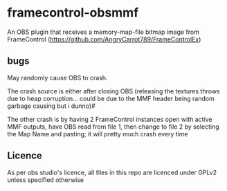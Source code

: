# framecontrol-obsmmf
An OBS plugin that receives a memory-map-file bitmap image from FrameControl (https://github.com/AngryCarrot789/FrameControlEx)

## bugs
May randomly cause OBS to crash. 

The crash source is either after closing OBS (releasing the textures throws due to heap corruption... could be due to the MMF header being random garbage causing but i dunno)#

The other crash is by having 2 FrameControl instances open with active MMF outputs, have OBS read from file 1, then change to file 2 by selecting the Map Name and pasting; it will pretty much crash every time

## Licence
As per obs studio's licence, all files in this repo are licenced under GPLv2 unless specified otherwise

